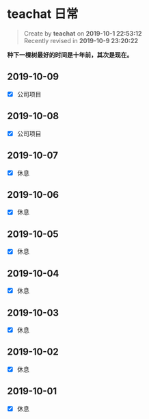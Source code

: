 # teachat 日常

> Create by **teachat** on **2019-10-1 22:53:12**  
> Recently revised in **2019-10-9 23:20:22**

**种下一棵树最好的时间是十年前，其次是现在。**

## 2019-10-09

- [x] 公司项目

## 2019-10-08

- [x] 公司项目

## 2019-10-07

- [x] 休息

## 2019-10-06

- [x] 休息

## 2019-10-05

- [x] 休息

## 2019-10-04

- [x] 休息

## 2019-10-03

- [x] 休息

## 2019-10-02

- [x] 休息

## 2019-10-01

- [x] 休息
